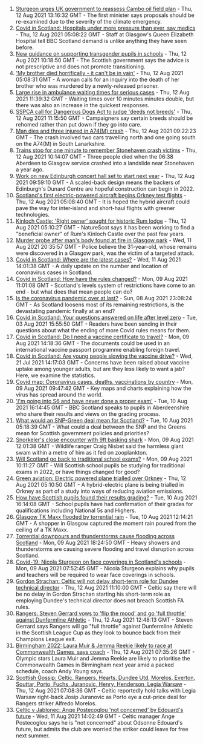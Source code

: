 1. [Sturgeon urges UK government to reassess Cambo oil field plan](https://www.bbc.co.uk/news/uk-scotland-58186181) - Thu, 12 Aug 2021 13:16:32 GMT - The first minister says proposals should be re-examined due to the severity of the climate emergency.
2. [Covid in Scotland: Hospitals under more pressure than ever, say medics](https://www.bbc.co.uk/news/uk-scotland-58179736) - Thu, 12 Aug 2021 05:08:22 GMT - Staff at Glasgow's Queen Elizabeth Hospital tell BBC Scotland demand is unlike anything they have seen before.
3. [New guidance on supporting transgender pupils in schools](https://www.bbc.co.uk/news/uk-scotland-58186268) - Thu, 12 Aug 2021 10:18:50 GMT - The Scottish government says the advice is not prescriptive and does not promote transitioning.
4. ['My brother died horrifically - it can't be in vain'](https://www.bbc.co.uk/news/uk-scotland-north-east-orkney-shetland-58177868) - Thu, 12 Aug 2021 05:08:31 GMT - A woman calls for an inquiry into the death of her brother who was murdered by a newly-released prisoner.
5. [Large rise in ambulance waiting times for serious cases](https://www.bbc.co.uk/news/uk-scotland-58188218) - Thu, 12 Aug 2021 11:39:32 GMT - Waiting times over 10 minutes minutes double, but there was also an increase in the quickest responses.
6. [SSPCA call for Dangerous Dogs Act to judge 'deeds not breeds'](https://www.bbc.co.uk/news/uk-scotland-58186176) - Thu, 12 Aug 2021 11:15:50 GMT - Campaigners say certain breeds should be rehomed rather than put down if they go into care.
7. [Man dies and three injured in A74(M) crash](https://www.bbc.co.uk/news/uk-scotland-glasgow-west-58186266) - Thu, 12 Aug 2021 09:22:23 GMT - The crash involved two cars travelling north and one going south on the A74(M) in South Lanarkshire.
8. [Trains stop for one minute to remember Stonehaven crash victims](https://www.bbc.co.uk/news/uk-scotland-north-east-orkney-shetland-58183508) - Thu, 12 Aug 2021 10:14:07 GMT - Three people died when the 06:38 Aberdeen to Glasgow service crashed into a landslide near Stonehaven a year ago.
9. [Work on new Edinburgh concert hall set to start next year](https://www.bbc.co.uk/news/uk-scotland-edinburgh-east-fife-58186538) - Thu, 12 Aug 2021 09:59:10 GMT - A scaled-back design means the backers of Edinburgh's Dunard Centre are hopeful construction can begin in 2022.
10. [Scotland's first electric-powered aircraft begins Orkney test flights](https://www.bbc.co.uk/news/uk-scotland-north-east-orkney-shetland-58177865) - Thu, 12 Aug 2021 05:08:40 GMT - It is hoped the hybrid aircraft could pave the way for inter-island and short-haul flights with greener technologies.
11. [Kinloch Castle: 'Right owner' sought for historic Rum lodge](https://www.bbc.co.uk/news/uk-scotland-highlands-islands-58170779) - Thu, 12 Aug 2021 05:10:27 GMT - NatureScot says it has been working to find a "beneficial owner" of Rum's Kinloch Castle over the past few years.
12. [Murder probe after man's body found at fire in Glasgow park](https://www.bbc.co.uk/news/uk-scotland-glasgow-west-58177870) - Wed, 11 Aug 2021 20:35:57 GMT - Police believe the 31-year-old, whose remains were discovered in a Glasgow park, was the victim of a targeted attack.
13. [Covid in Scotland: Where are the latest cases?](https://www.bbc.co.uk/news/uk-scotland-53511877) - Wed, 11 Aug 2021 14:01:38 GMT - A daily update on the number and location of coronavirus cases in Scotland.
14. [Covid in Scotland: How have the rules changed?](https://www.bbc.co.uk/news/uk-scotland-53166816) - Mon, 09 Aug 2021 11:01:08 GMT - Scotland's levels system of restrictions have come to an end - but what does that mean people can do?
15. [Is the coronavirus pandemic over at last?](https://www.bbc.co.uk/news/uk-scotland-58112939) - Sun, 08 Aug 2021 23:08:24 GMT - As Scotland loosens most of its remaining restrictions, is the devastating pandemic finally at an end?
16. [Covid in Scotland: Your questions answered on life after level zero](https://www.bbc.co.uk/news/uk-scotland-58071989) - Tue, 03 Aug 2021 15:55:50 GMT - Readers have been sending in their questions about what the ending of more Covid rules means for them.
17. [Covid in Scotland: Do I need a vaccine certificate to travel?](https://www.bbc.co.uk/news/uk-scotland-57519070) - Mon, 09 Aug 2021 14:18:36 GMT - The documents could be used in an international vaccine passport programme enabling foreign travel.
18. [Covid in Scotland: Are young people slowing the vaccine drive?](https://www.bbc.co.uk/news/uk-scotland-57915106) - Wed, 21 Jul 2021 14:17:03 GMT - Concerns have been raised about vaccine uptake among younger adults, but are they less likely to want a jab? Here, we examine the statistics.
19. [Covid map: Coronavirus cases, deaths, vaccinations by country](https://www.bbc.co.uk/news/world-51235105) - Mon, 09 Aug 2021 09:47:42 GMT - Key maps and charts explaining how the virus has spread around the world.
20. ['I'm going into S6 and have never done a proper exam'](https://www.bbc.co.uk/news/uk-scotland-58158616) - Tue, 10 Aug 2021 16:14:45 GMT - BBC Scotland speaks to pupils in Aberdeenshire who share their results and views on the grading process.
21. [What would an SNP-Green deal mean for Scotland?](https://www.bbc.co.uk/news/uk-scotland-scotland-politics-58143753) - Tue, 10 Aug 2021 05:18:39 GMT - What could a deal between the SNP and the Greens mean for Scottish government policies and priorities?
22. [Snorkeler's close encounter with 9ft basking shark](https://www.bbc.co.uk/news/uk-scotland-highlands-islands-58145408) - Mon, 09 Aug 2021 12:01:38 GMT - Wildlife ranger Craig Nisbet said the harmless giant swam within a metre of him as it fed on zooplankton.
23. [Will Scotland go back to traditional school exams?](https://www.bbc.co.uk/news/uk-scotland-58139111) - Mon, 09 Aug 2021 10:11:27 GMT - Will Scottish school pupils be studying for traditional exams in 2022, or have things changed for good?
24. [Green aviation: Electric powered plane trialled over Orkney](https://www.bbc.co.uk/news/uk-scotland-58180367) - Thu, 12 Aug 2021 05:10:50 GMT - A hybrid-electric plane is being trialled in Orkney as part of a study into ways of reducing aviation emissions.
25. [How have Scottish pupils found their results grading?](https://www.bbc.co.uk/news/uk-scotland-58164913) - Tue, 10 Aug 2021 16:14:08 GMT - School pupils have had confirmation of their grades for qualifications including National 5s and Highers.
26. [Glasgow TK Maxx flooded by torrential rain](https://www.bbc.co.uk/news/uk-scotland-58157258) - Tue, 10 Aug 2021 12:14:21 GMT - A shopper in Glasgow captured the moment rain poured from the ceiling of a TK Maxx.
27. [Torrential downpours and thunderstorms cause flooding across Scotland](https://www.bbc.co.uk/news/uk-scotland-58153224) - Mon, 09 Aug 2021 18:24:50 GMT - Heavy showers and thunderstorms are causing severe flooding and travel disruption across Scotland.
28. [Covid-19: Nicola Sturgeon on face coverings in Scotland's schools](https://www.bbc.co.uk/news/uk-scotland-58143865) - Mon, 09 Aug 2021 07:52:45 GMT - Nicola Sturgeon explains why pupils and teachers will be required to wear face coverings in schools.
29. [Gordon Strachan: Celtic will not delay short-term role for Dundee technical director](https://www.bbc.co.uk/sport/football/58184546) - Thu, 12 Aug 2021 11:10:00 GMT - Celtic say there will be no delay in Gordon Strachan starting his short-term role as employing Dundee's technical director does not breach Scottish FA rules.
30. [Rangers: Steven Gerrard vows to 'flip the mood' and go 'full throttle' against Dunfermline Athletic](https://www.bbc.co.uk/sport/football/58188206) - Thu, 12 Aug 2021 12:48:13 GMT - Steven Gerrard says Rangers will go "full throttle" against Dunfermline Athletic in the Scottish League Cup as they look to bounce back from their Champions League exit.
31. [Birmingham 2022: Laura Muir & Jemma Reekie likely to race at Commonwealth Games, says coach](https://www.bbc.co.uk/sport/athletics/58181178) - Thu, 12 Aug 2021 07:35:26 GMT - Olympic stars Laura Muir and Jemma Reekie are likely to prioritise the Commonwealth Games in Birmingham next year amid a packed schedule, coach Andy Young says.
32. [Scottish Gossip: Celtic, Rangers, Hearts, Dundee Utd, Morelos, Everton, Souttar, Porto, Fuchs, Juranovic, Henry, Henderson, Legia Warsaw](https://www.bbc.co.uk/sport/football/58184064) - Thu, 12 Aug 2021 07:08:36 GMT - Celtic reportedly hold talks with Legia Warsaw right-back Josip Juranovic as Porto eye a cut-price deal for Rangers striker Alfredo Morelos.
33. [Celtic v Jablonec: Ange Postecoglou 'not concerned' by Edouard's future](https://www.bbc.co.uk/sport/football/58138071) - Wed, 11 Aug 2021 14:02:49 GMT - Celtic manager Ange Postecoglou says he is "not concerned" about Odsonne Edouard's future, but admits the club are worried the striker could leave for free next summer.
